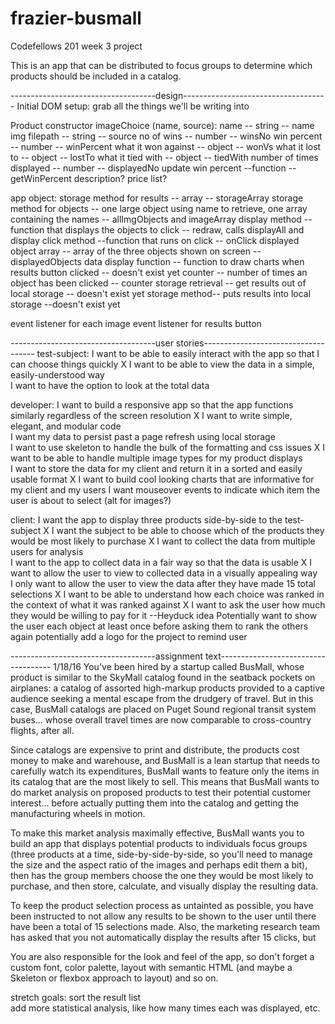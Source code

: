 # frazier-busmall
Codefellows 201 week 3 project


This is an app that can be distributed to focus groups to determine which products should be included in a catalog.


------------------------------------design------------------------------------
Initial DOM setup:
  grab all the things we'll be writing into

Product constructor imageChoice (name, source):
  name -- string -- name
  img filepath -- string -- source
  no of wins -- number -- winsNo
  win percent -- number -- winPercent
  what it won against -- object -- wonVs
  what it lost to -- object -- lostTo
  what it tied with -- object -- tiedWith
  number of times displayed -- number -- displayedNo
  update win percent --function -- getWinPercent
  description?
  price list?



app object:
  storage method for results -- array -- storageArray
  storage method for objects -- one large object using name to retrieve, one array containing the names -- allImgObjects and imageArray
  display method -- function that displays the objects to click -- redraw, calls displayAll and display
  click method --function that runs on click -- onClick
  displayed object array -- array of the three objects shown on screen -- displayedObjects
  data display function -- function to draw charts when results button clicked -- doesn't exist yet
  counter -- number of times an object has been clicked -- counter
  storage retrieval -- get results out of local storage -- doesn't exist yet
  storage method-- puts results into local storage --doesn't exist yet

event listener for each image
event listener for results button


------------------------------------user stories------------------------------------
test-subject:
I want to be able to easily interact with the app so that I can choose things quickly      X
I want to be able to view the data in a simple, easily-understood way      
I want to have the option to look at the total data      

developer:
I want to build a responsive app so that the app functions similarly regardless of the screen resolution     X
I want to write simple, elegant, and modular code       
I want my data to persist past a page refresh using local storage      
I want to use skeleton to handle the bulk of the formatting and css issues      X
I want to be able to handle multiple image types for my product displays      
I want to store the data for my client and return it in a sorted and easily usable format   X
I want to build cool looking charts that are informative for my client and my users
I want mouseover events to indicate which item the user is about to select  (alt for images?)

client:
I want the app to display three products side-by-side to the test-subject    X
I want the subject to be able to choose which of the products they would be most likely to purchase   X
I want to collect the data from multiple users for analysis     
I want to the app to collect data in a fair way so that the data is usable    X
I want to allow the user to view to collected data in a visually appealing way     
I only want to allow the user to view the data after they have made 15 total selections         X
I want to be able to understand how each choice was ranked in the context of what it was ranked against   X
I want to ask the user how much they would be willing to pay for it --Heyduck idea
Potentially want to show the user each object at least once before asking them to rank the others again
potentially add a logo for the project to remind user

------------------------------------assignment text------------------------------------ 1/18/16
You've been hired by a startup called BusMall, whose product is similar to the SkyMall catalog found in the seatback pockets on airplanes: a catalog of assorted high-markup products provided to a captive audience seeking a mental escape from the drudgery of travel. But in this case, BusMall catalogs are placed on Puget Sound regional transit system buses... whose overall travel times are now comparable to cross-country flights, after all.

Since catalogs are expensive to print and distribute, the products cost money to make and warehouse, and BusMall is a lean startup that needs to carefully watch its expenditures, BusMall wants to feature only the items in its catalog that are the most likely to sell. This means that BusMall wants to do market analysis on proposed products to test their potential customer interest... before actually putting them into the catalog and getting the manufacturing wheels in motion.

To make this market analysis maximally effective, BusMall wants you to build an app that displays potential products to individuals focus groups (three products at a time, side-by-side-by-side, so you'll need to manage the size and the aspect ratio of the images and perhaps edit them a bit), then has the group members choose the one they would be most likely to purchase, and then store, calculate, and visually display the resulting data.

To keep the product selection process as untainted as possible, you have been instructed to not allow any results to be shown to the user until there have been a total of 15 selections made. Also, the marketing research team has asked that you not automatically display the results after 15 clicks, but

You are also responsible for the look and feel of the app, so don't forget a custom font, color palette, layout with semantic HTML (and maybe a Skeleton or flexbox approach to layout) and so on.

stretch goals:
sort the result list   
add more statistical analysis, like how many times each was displayed, etc.

